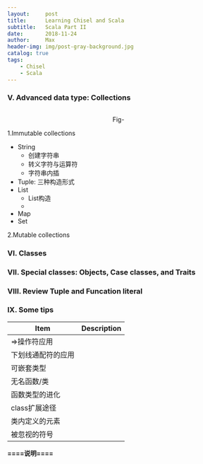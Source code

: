 ```yaml
---
layout:     post
title:      Learning Chisel and Scala
subtitle:   Scala Part II
date:       2018-11-24
author:     Max
header-img: img/post-gray-background.jpg
catalog: true
tags:
    - Chisel
    - Scala
---   
```


### V. Advanced data type: Collections

<div align="center">
    
<img src="">

Fig-

</div>

1.Immutable collections
* String
  - 创建字符串
  - 转义字符与运算符
  - 字符串内插
* Tuple: 三种构造形式
* List
  - List构造
  - 
* Map
* Set

2.Mutable collections

### VI. Classes


### VII. Special classes: Objects, Case classes, and Traits


### VIII. Review Tuple and Funcation literal


### IX. Some tips


| Item | Description |
|------|-------------|
| =>操作符应用|  |
| 下划线通配符的应用 |  |
| 可嵌套类型 |  |
| 无名函数/类 |  |
| 函数类型的进化 |  |
| class扩展途径 |  |
| 类内定义的元素 |  |
| 被忽视的符号 |  |

**====说明====**


